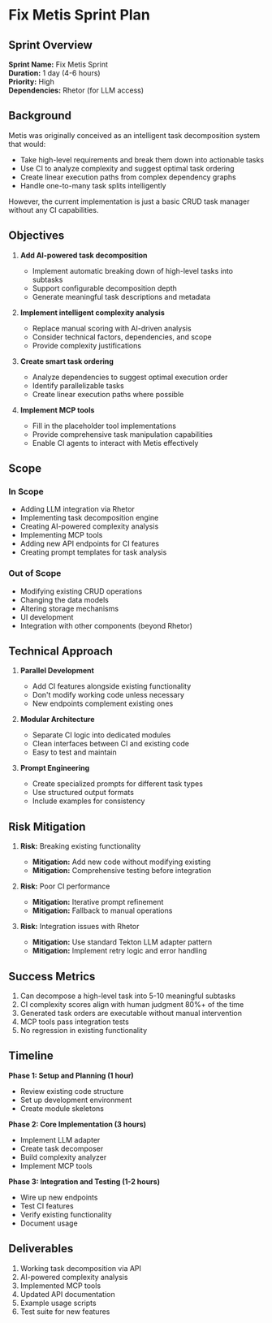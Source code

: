 # Fix Metis Sprint Plan

## Sprint Overview

**Sprint Name:** Fix Metis Sprint  
**Duration:** 1 day (4-6 hours)  
**Priority:** High  
**Dependencies:** Rhetor (for LLM access)  

## Background

Metis was originally conceived as an intelligent task decomposition system that would:
- Take high-level requirements and break them down into actionable tasks
- Use CI to analyze complexity and suggest optimal task ordering
- Create linear execution paths from complex dependency graphs
- Handle one-to-many task splits intelligently

However, the current implementation is just a basic CRUD task manager without any CI capabilities.

## Objectives

1. **Add AI-powered task decomposition**
   - Implement automatic breaking down of high-level tasks into subtasks
   - Support configurable decomposition depth
   - Generate meaningful task descriptions and metadata

2. **Implement intelligent complexity analysis**
   - Replace manual scoring with AI-driven analysis
   - Consider technical factors, dependencies, and scope
   - Provide complexity justifications

3. **Create smart task ordering**
   - Analyze dependencies to suggest optimal execution order
   - Identify parallelizable tasks
   - Create linear execution paths where possible

4. **Implement MCP tools**
   - Fill in the placeholder tool implementations
   - Provide comprehensive task manipulation capabilities
   - Enable CI agents to interact with Metis effectively

## Scope

### In Scope
- Adding LLM integration via Rhetor
- Implementing task decomposition engine
- Creating AI-powered complexity analysis
- Implementing MCP tools
- Adding new API endpoints for CI features
- Creating prompt templates for task analysis

### Out of Scope
- Modifying existing CRUD operations
- Changing the data models
- Altering storage mechanisms
- UI development
- Integration with other components (beyond Rhetor)

## Technical Approach

1. **Parallel Development**
   - Add CI features alongside existing functionality
   - Don't modify working code unless necessary
   - New endpoints complement existing ones

2. **Modular Architecture**
   - Separate CI logic into dedicated modules
   - Clean interfaces between CI and existing code
   - Easy to test and maintain

3. **Prompt Engineering**
   - Create specialized prompts for different task types
   - Use structured output formats
   - Include examples for consistency

## Risk Mitigation

1. **Risk:** Breaking existing functionality
   - **Mitigation:** Add new code without modifying existing
   - **Mitigation:** Comprehensive testing before integration

2. **Risk:** Poor CI performance
   - **Mitigation:** Iterative prompt refinement
   - **Mitigation:** Fallback to manual operations

3. **Risk:** Integration issues with Rhetor
   - **Mitigation:** Use standard Tekton LLM adapter pattern
   - **Mitigation:** Implement retry logic and error handling

## Success Metrics

1. Can decompose a high-level task into 5-10 meaningful subtasks
2. CI complexity scores align with human judgment 80%+ of the time
3. Generated task orders are executable without manual intervention
4. MCP tools pass integration tests
5. No regression in existing functionality

## Timeline

**Phase 1: Setup and Planning (1 hour)**
- Review existing code structure
- Set up development environment
- Create module skeletons

**Phase 2: Core Implementation (3 hours)**
- Implement LLM adapter
- Create task decomposer
- Build complexity analyzer
- Implement MCP tools

**Phase 3: Integration and Testing (1-2 hours)**
- Wire up new endpoints
- Test CI features
- Verify existing functionality
- Document usage

## Deliverables

1. Working task decomposition via API
2. AI-powered complexity analysis
3. Implemented MCP tools
4. Updated API documentation
5. Example usage scripts
6. Test suite for new features